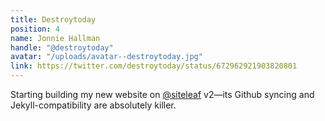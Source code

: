 ```yaml
---
title: Destroytoday
position: 4
name: Jonnie Hallman
handle: "@destroytoday"
avatar: "/uploads/avatar--destroytoday.jpg"
link: https://twitter.com/destroytoday/status/672962921903820801
---
```


Starting building my new website on [@siteleaf](https://twitter.com/siteleaf) v2—its Github syncing and Jekyll-compatibility are absolutely killer.
